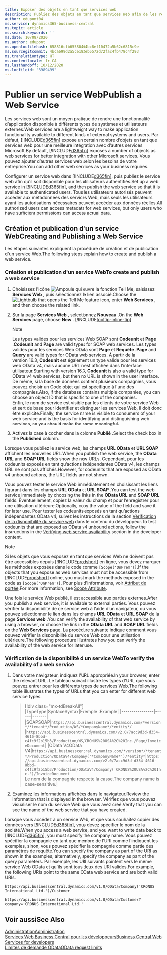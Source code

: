 ```yaml
---
title: Exposer des objets en tant que services web
description: Publiez des objets en tant que services Web afin de les rendre immédiatement disponibles pour votre solution Business Central.
author: edupont04
ms.service: dynamics365-business-central
ms.topic: article
ms.search.keywords: ''
ms.date: 10/08/2020
ms.author: edupont
ms.openlocfilehash: 658816cfb65580404bc8ef10472a5b62c6815c9e
ms.sourcegitcommit: 4bca699d2a5ce182eb5572d72fac4fb478c4f293
ms.translationtype: HT
ms.contentlocale: fr-CA
ms.lasthandoff: 10/12/2020
ms.locfileid: "3989499"
---
```

# <a name="publish-a-web-service"></a><span data-ttu-id="0cf2e-103">Publier un service Web</span><span class="sxs-lookup"><span data-stu-id="0cf2e-103">Publish a Web Service</span></span>

<span data-ttu-id="0cf2e-104">Les services web sont un moyen pratique de rendre une fonctionnalité d’application disponible à différents types de systèmes et utilisateurs externes.</span><span class="sxs-lookup"><span data-stu-id="0cf2e-104">Web services are a lightweight way to make application functionality available to different kinds of external systems and users.</span></span> <span data-ttu-id="0cf2e-105">Par défaut, [!INCLUDE[d365fin](includes/d365fin_md.md)] expose un certain nombre d’objets en tant que services web pour une meilleure intégration avec d’autres services Microsoft.</span><span class="sxs-lookup"><span data-stu-id="0cf2e-105">By default, [!INCLUDE[d365fin](includes/d365fin_md.md)] exposes a number of objects as web services for better integration with other Microsoft services.</span></span> <span data-ttu-id="0cf2e-106">Vous pouvez ajouter d’autres services web selon les besoins de votre entreprise.</span><span class="sxs-lookup"><span data-stu-id="0cf2e-106">You can add other web services as your business requires.</span></span>  

<span data-ttu-id="0cf2e-107">Configurer un service web dans [!INCLUDE[d365fin](includes/d365fin_md.md)], puis publiez le service web afin qu’il soit disponible pour les utilisateurs authentifiés.</span><span class="sxs-lookup"><span data-stu-id="0cf2e-107">Set up a web service in [!INCLUDE[d365fin](includes/d365fin_md.md)], and then publish the web service so that it is available to authenticated users.</span></span> <span data-ttu-id="0cf2e-108">Tous les utilisateurs autorisés peuvent accéder aux métadonnées des services Web, mais seuls les utilisateurs ayant les autorisations nécessaires peuvent accéder aux données réelles.</span><span class="sxs-lookup"><span data-stu-id="0cf2e-108">All authorized users can access metadata for web services, but only users who have sufficient permissions can access actual data.</span></span>  

## <a name="creating-and-publishing-a-web-service"></a><span data-ttu-id="0cf2e-109">Création et publication d'un service Web</span><span class="sxs-lookup"><span data-stu-id="0cf2e-109">Creating and Publishing a Web Service</span></span>

<span data-ttu-id="0cf2e-110">Les étapes suivantes expliquent la procédure de création et de publication d'un service Web.</span><span class="sxs-lookup"><span data-stu-id="0cf2e-110">The following steps explain how to create and publish a web service.</span></span>  

### <a name="to-create-and-publish-a-web-service"></a><span data-ttu-id="0cf2e-111">Création et publication d'un service Web</span><span class="sxs-lookup"><span data-stu-id="0cf2e-111">To create and publish a web service</span></span>  

1. <span data-ttu-id="0cf2e-112">Choisissez l'icône ![Ampoule qui ouvre la fonction Tell Me](media/ui-search/search_small.png "Dites-moi ce que vous voulez faire"), saisissez **Services Web** , puis sélectionnez le lien associé.</span><span class="sxs-lookup"><span data-stu-id="0cf2e-112">Choose the ![Lightbulb that opens the Tell Me feature](media/ui-search/search_small.png "Tell me what you want to do") icon, enter **Web Services** , and then choose the related link.</span></span>  
2. <span data-ttu-id="0cf2e-113">Sur la page **Services Web** , sélectionnez **Nouveau** .</span><span class="sxs-lookup"><span data-stu-id="0cf2e-113">On the **Web Services** page, choose **New** .</span></span> [!INCLUDE[tooltip-inline-tip](includes/tooltip-inline-tip_md.md)]  

    > [!NOTE]  
    > <span data-ttu-id="0cf2e-114">Les types valides pour les services Web SOAP sont **Codeunit** et **Page** .</span><span class="sxs-lookup"><span data-stu-id="0cf2e-114">**Codeunit** and **Page** are valid types for SOAP web services.</span></span> <span data-ttu-id="0cf2e-115">Les types valides pour les services Web OData sont **Page** et **Requête** .</span><span class="sxs-lookup"><span data-stu-id="0cf2e-115">**Page** and **Query** are valid types for OData web services.</span></span> <span data-ttu-id="0cf2e-116">À partir de la version 16.3, **Codeunit** est également un type valide pour les services web OData v4, mais aucune URL n’est affichée dans l’interface utilisateur.</span><span class="sxs-lookup"><span data-stu-id="0cf2e-116">Starting with version 16.3, **Codeunit** is also a valid type for OData v4 web services, but then no URL is shown in the user interface.</span></span> <span data-ttu-id="0cf2e-117">De même, si la base de données contient plusieurs compagnies, vous pouvez choisir un Code objet qui est spécifique à l'une des compagnies.</span><span class="sxs-lookup"><span data-stu-id="0cf2e-117">Also, if the database contains multiple companies, you can choose an object ID that is specific to one of the companies.</span></span>  
    > <span data-ttu-id="0cf2e-118">Enfin, le nom de service est visible par les clients de votre service Web et sert de base pour identifier et distinguer les services Web, il doit donc être explicite.</span><span class="sxs-lookup"><span data-stu-id="0cf2e-118">Finally, the service name is visible to consumers of your web service and is the basis for identifying and distinguishing web services, so you should make the name meaningful.</span></span>

3. <span data-ttu-id="0cf2e-119">Activez la case à cocher dans la colonne **Publié** .</span><span class="sxs-lookup"><span data-stu-id="0cf2e-119">Select the check box in the **Published** column.</span></span>  

<span data-ttu-id="0cf2e-120">Lorsque vous publiez le service web, les champs **URL OData** et **URL SOAP** affichent les nouvelles URL.</span><span class="sxs-lookup"><span data-stu-id="0cf2e-120">When you publish the web service, the **OData URL** and **SOAP URL** fields show the new URLs.</span></span> <span data-ttu-id="0cf2e-121">Cependant, pour les codeunits exposés en tant qu’actions indépendantes OData v4, les champs URL ne sont pas affichés.</span><span class="sxs-lookup"><span data-stu-id="0cf2e-121">However, for codeunits that are exposed as OData v4 unbound actions, the URL fields are not shown.</span></span>  

<span data-ttu-id="0cf2e-122">Vous pouvez tester le service Web immédiatement en choisissant les liens figurant dans les champs **URL OData** et **URL SOAP** .</span><span class="sxs-lookup"><span data-stu-id="0cf2e-122">You can test the web service immediately by choosing the links in the **OData URL** and **SOAP URL** fields.</span></span> <span data-ttu-id="0cf2e-123">Éventuellement, copiez la valeur du champ et pour l’enregistrer pour une utilisation ultérieure.</span><span class="sxs-lookup"><span data-stu-id="0cf2e-123">Optionally, copy the value of the field and save it for later use.</span></span> <span data-ttu-id="0cf2e-124">Pour tester les codeunits exposés en tant qu’actions indépendantes OData v4, suivez les instructions de la section [Vérification de la disponibilité du service web](/dynamics365/business-central/dev-itpro/developer/devenv-creating-and-interacting-with-odatav4-unbound-action#verifying-web-service-availability) dans le contenu du développeur.</span><span class="sxs-lookup"><span data-stu-id="0cf2e-124">To test codeunits that are exposed as OData v4 unbound actions, follow the instructions in the [Verifying web service availability](/dynamics365/business-central/dev-itpro/developer/devenv-creating-and-interacting-with-odatav4-unbound-action#verifying-web-service-availability) section in the developer content.</span></span>

> [!NOTE]
> <span data-ttu-id="0cf2e-125">Si les objets que vous exposez en tant que services Web ne doivent pas être accessibles depuis [!INCLUDE[prodshort](includes/prodshort.md)] en ligne, vous devez marquer les méthodes exposées dans le code comme `[Scope('OnPrem')]`.</span><span class="sxs-lookup"><span data-stu-id="0cf2e-125">If the objects that you expose as web services must not be accessible from [!INCLUDE[prodshort](includes/prodshort.md)] online, you must mark the methods exposed in the code as `[Scope('OnPrem')]`.</span></span> <span data-ttu-id="0cf2e-126">Pour plus d'informations, voir [Attribut de portée](/dynamics365/business-central/dev-itpro/developer/methods/devenv-scope-attribute).</span><span class="sxs-lookup"><span data-stu-id="0cf2e-126">For more information, see [Scope Attribute](/dynamics365/business-central/dev-itpro/developer/methods/devenv-scope-attribute).</span></span>

<span data-ttu-id="0cf2e-127">Une fois le service Web publié, il est accessible aux parties externes.</span><span class="sxs-lookup"><span data-stu-id="0cf2e-127">After you publish a web service, it is available to external parties.</span></span> <span data-ttu-id="0cf2e-128">Vous pouvez vérifier la disponibilité de ce service web à l’aide d’un navigateur, ou vous pouvez sélectionner le lien dans les champs **URL OData** et **URL SOAP** de la page **Services web** .</span><span class="sxs-lookup"><span data-stu-id="0cf2e-128">You can verify the availability of that web service by using a browser, or choose the link in the **OData URL** and **SOAP URL** fields on the **Web Services** page.</span></span> <span data-ttu-id="0cf2e-129">La procédure suivante indique comment vous pouvez vérifier la disponibilité du service Web pour une utilisation ultérieure.</span><span class="sxs-lookup"><span data-stu-id="0cf2e-129">The following procedure illustrates how you can verify the availability of the web service for later use.</span></span>  

### <a name="to-verify-the-availability-of-a-web-service"></a><span data-ttu-id="0cf2e-130">Vérification de la disponibilité d'un service Web</span><span class="sxs-lookup"><span data-stu-id="0cf2e-130">To verify the availability of a web service</span></span>  

1. <span data-ttu-id="0cf2e-131">Dans votre navigateur, indiquez l'URL appropriée.</span><span class="sxs-lookup"><span data-stu-id="0cf2e-131">In your browser, enter the relevant URL.</span></span> <span data-ttu-id="0cf2e-132">Le tableau suivant illustre les types d'URL que vous pouvez entrer pour les différents types de services Web.</span><span class="sxs-lookup"><span data-stu-id="0cf2e-132">The following table illustrates the types of URLs that you can enter for different web service types.</span></span>  

    > [!div class="mx-tdBreakAll"]
    > |<span data-ttu-id="0cf2e-133">Type</span><span class="sxs-lookup"><span data-stu-id="0cf2e-133">Type</span></span>|<span data-ttu-id="0cf2e-134">Syntaxe</span><span class="sxs-lookup"><span data-stu-id="0cf2e-134">Syntax</span></span>|<span data-ttu-id="0cf2e-135">Exemple :</span><span class="sxs-lookup"><span data-stu-id="0cf2e-135">Example</span></span>|
    > |----------------|------|-------|
    > |<span data-ttu-id="0cf2e-136">SOAP</span><span class="sxs-lookup"><span data-stu-id="0cf2e-136">SOAP</span></span>|`https://api.businesscentral.dynamics.com/*version*/*tenant*/Production/WS/*CompanyName*/*entity*/` |`https://api.businesscentral.dynamics.com/v2.0/7acc9d3d-d354-4616-8bbd-c4fc9f2b15b3/Production/WS/CRONUS%20USA%2C%20Inc./Page/InvoiceDocument`|
    > |<span data-ttu-id="0cf2e-137">OData V4</span><span class="sxs-lookup"><span data-stu-id="0cf2e-137">OData V4</span></span>|`https://api.businesscentral.dynamics.com/*version*/*tenant*/Production/ODataV4/Company('*CompanyName*')/*entity*`|`https://api.businesscentral.dynamics.com/v2.0/7acc9d3d-d354-4616-8bbd-c4fc9f2b15b3/Production/ODataV4/Company('CRONUS%20USA%2C%20Inc.')/InvoiceDocument`<br/>    <span data-ttu-id="0cf2e-138">Le nom de la compagnie respecte la casse.</span><span class="sxs-lookup"><span data-stu-id="0cf2e-138">The company name is case-sensitive.</span></span>|

2. <span data-ttu-id="0cf2e-139">Examinez les informations affichées dans le navigateur.</span><span class="sxs-lookup"><span data-stu-id="0cf2e-139">Review the information that is displayed in the browser.</span></span> <span data-ttu-id="0cf2e-140">Vérifiez que vous pouvez visualiser le nom du service Web que vous avez créé.</span><span class="sxs-lookup"><span data-stu-id="0cf2e-140">Verify that you can see the name of the web service that you have created.</span></span>  

<span data-ttu-id="0cf2e-141">Lorsque vous accédez à un service Web, et que vous souhaitez copier des données vers [!INCLUDE[d365fin](includes/d365fin_md.md)], vous devez spécifier le nom de la société.</span><span class="sxs-lookup"><span data-stu-id="0cf2e-141">When you access a web service, and you want to write data back to [!INCLUDE[d365fin](includes/d365fin_md.md)], you must specify the company name.</span></span> <span data-ttu-id="0cf2e-142">Vous pouvez spécifier la compagnie en tant que membre de l’URI comme l’indiquent les exemples, sinon, vous pouvez spécifier la compagnie comme partie des paramètres de requête.</span><span class="sxs-lookup"><span data-stu-id="0cf2e-142">You can specify the company as part of the URI as shown in the examples; alternatively, specify the company as part of the query parameters.</span></span> <span data-ttu-id="0cf2e-143">Par exemple, les URI suivants pointent vers le même service Web OData et qu'ils sont tous deux des URI valides.</span><span class="sxs-lookup"><span data-stu-id="0cf2e-143">For example, the following URIs point to the same OData web service and are both valid URIs.</span></span>  

```
https://api.businesscentral.dynamics.com/v1.0/OData/Company('CRONUS International Ltd.')/Customer  
```

```
https://api.businesscentral.dynamics.com/v1.0/OData/Customer?company='CRONUS International Ltd.'  
```

## <a name="see-also"></a><span data-ttu-id="0cf2e-144">Voir aussi</span><span class="sxs-lookup"><span data-stu-id="0cf2e-144">See Also</span></span>

[<span data-ttu-id="0cf2e-145">Administration</span><span class="sxs-lookup"><span data-stu-id="0cf2e-145">Administration</span></span>](admin-setup-and-administration.md)  
[<span data-ttu-id="0cf2e-146">Services Web Business Central pour les développeurs</span><span class="sxs-lookup"><span data-stu-id="0cf2e-146">Business Central Web Services for developers</span></span>](/dynamics365/business-central/dev-itpro/webservices/web-services)  
[<span data-ttu-id="0cf2e-147">Limites de demande OData</span><span class="sxs-lookup"><span data-stu-id="0cf2e-147">OData request limits</span></span>](/dynamics365/business-central/dev-itpro/administration/operational-limits-online#ODataServices)  
